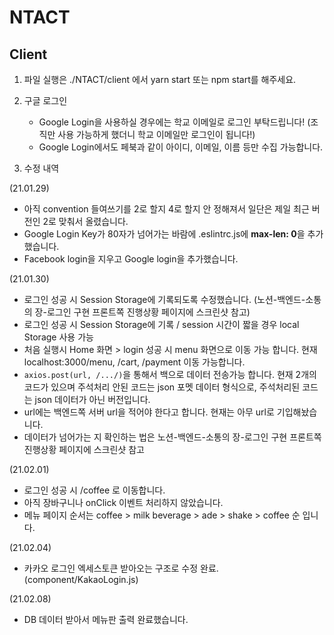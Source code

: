 # NTACT

## Client

1. 파일 실행은 ./NTACT/client 에서 yarn start 또는 npm start를 해주세요.

2. 구글 로그인
   * Google Login을 사용하실 경우에는 학교 이메일로 로그인 부탁드립니다! (조직만 사용 가능하게 했더니 학교 이메일만 로그인이 됩니다!)
   * Google Login에서도 페북과 같이 아이디, 이메일, 이름 등만 수집 가능합니다.

3. 수정 내역

(21.01.29)
* 아직 convention 들여쓰기를 2로 할지 4로 할지 안 정해져서 일단은 제일 최근 버전인 2로 맞춰서 올렸습니다.
* Google Login Key가 80자가 넘어가는 바람에 .eslintrc.js에 <strong>max-len: 0</strong>을 추가했습니다.
* Facebook login을 지우고 Google login을 추가했습니다.

(21.01.30)
* 로그인 성공 시 Session Storage에 기록되도록 수정했습니다. (노션-백엔드-소통의 장-로그인 구현 프론트쪽 진행상황 페이지에 스크린샷 참고)
* 로그인 성공 시 Session Storage에 기록 / session 시간이 짧을 경우 local Storage 사용 가능
* 처음 실행시 Home 화면 > login 성공 시 menu 화면으로 이동 가능 합니다. 현재 localhost:3000/menu, /cart, /payment 이동 가능합니다.
* <code>axios.post(url, /.../)</code>을 통해서 백으로 데이터 전송가능 합니다. 현재 2개의 코드가 있으며 주석처리 안된 코드는 json 포멧 데이터 형식으로, 주석처리된 코드는 json 데이터가 아닌 버전입니다.
* url에는 백엔드쪽 서버 url을 적어야 한다고 합니다. 현재는 아무 url로 기입해놨습니다.
* 데이터가 넘어가는 지 확인하는 법은 노션-백엔드-소통의 장-로그인 구현 프론트쪽 진행상황 페이지에 스크린샷 참고

(21.02.01)
* 로그인 성공 시 /coffee 로 이동합니다.
* 아직 장바구니나 onClick 이벤트 처리하지 않았습니다.
* 메뉴 페이지 순서는 coffee > milk beverage > ade > shake > coffee 순 입니다.

(21.02.04)
* 카카오 로그인 엑세스토큰 받아오는 구조로 수정 완료. (component/KakaoLogin.js)

(21.02.08)
* DB 데이터 받아서 메뉴판 출력 완료했습니다.